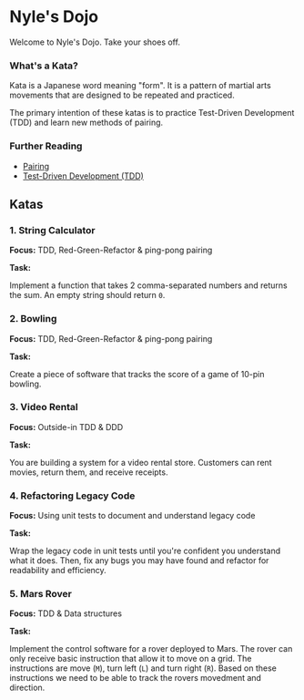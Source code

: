 # Nyle's Dojo

Welcome to Nyle's Dojo. Take your shoes off.

### What's a Kata?

Kata is a Japanese word meaning "form". It is a pattern of martial arts movements that are designed to be repeated and practiced.

The primary intention of these katas is to practice Test-Driven Development (TDD) and learn new methods of pairing.

### Further Reading

* [Pairing](./docs/PAIRING.md)
* [Test-Driven Development (TDD)](./docs/TDD.md)

## Katas

### 1. String Calculator

**Focus:** TDD, Red-Green-Refactor & ping-pong pairing

**Task:**

Implement a function that takes 2 comma-separated numbers and returns the sum. An empty string should return `0`.

### 2. Bowling

**Focus:** TDD, Red-Green-Refactor & ping-pong pairing

**Task:**

Create a piece of software that tracks the score of a game of 10-pin bowling.

### 3. Video Rental

**Focus:** Outside-in TDD & DDD

**Task:**

You are building a system for a video rental store. Customers can rent movies, return them, and receive receipts.

### 4. Refactoring Legacy Code

**Focus:** Using unit tests to document and understand legacy code

**Task:**

Wrap the legacy code in unit tests until you're confident you understand what it does. Then, fix any bugs you may have found and refactor for readability and efficiency.

### 5. Mars Rover

**Focus:** TDD & Data structures

**Task:**

Implement the control software for a rover deployed to Mars. The rover can only receive basic instruction that allow it to move on a grid. The instructions are move (`M`), turn left (`L`) and turn right (`R`). Based on these instructions we need to be able to track the rovers movedment and direction.
